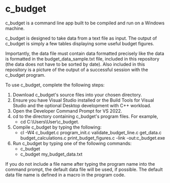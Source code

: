 # c_budget
c_budget is a command line app built to be compiled and run on a Windows machine.

c_budget is designed to take data from a text file as input. The output of c_budget is simply a few tables displaying some useful budget figures.

Importantly, the data file must contain data formatted precisely like the data is formatted in the budget_data_sample.txt file, included in this repository (the data does not have to be sorted by date). Also included in this repository is a picture of the output of a successful session with the c_budget program.

To use c_budget, complete the following steps:
1. Download c_budget's source files into your chosen directory.
2. Ensure you have Visual Studio installed or the Build Tools for Visual Studio and the optional Desktop development with C++ workload.
3. Open the Developer Command Prompt for VS 2022.
4. cd to the directory containing c_budget's program files. For example,
   -  cd C:\Users\User\c_budget.
5. Compile c_budget by typing the following:
   -  cl -W4 c_budget.c program_init.c validate_budget_line.c get_data.c budget_calculations.c print_budget_figures.c -link -out:c_budget.exe
7. Run c_budget by typing one of the following commands:
   -  c_budget
   -  c_budget my_budget_data.txt

If you do not include a file name after typing the program name into the command prompt, the default data file will be used, if possible. The default data file name is defined in a macro in the program code.
